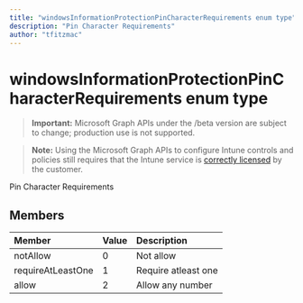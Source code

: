 ```yaml
---
title: "windowsInformationProtectionPinCharacterRequirements enum type"
description: "Pin Character Requirements"
author: "tfitzmac"
---
```


# windowsInformationProtectionPinCharacterRequirements enum type

> **Important:** Microsoft Graph APIs under the /beta version are subject to change; production use is not supported.

> **Note:** Using the Microsoft Graph APIs to configure Intune controls and policies still requires that the Intune service is [correctly licensed](https://go.microsoft.com/fwlink/?linkid=839381) by the customer.

Pin Character Requirements

## Members
|Member|Value|Description|
|:---|:---|:---|
|notAllow|0|Not allow|
|requireAtLeastOne|1|Require atleast one|
|allow|2|Allow any number|



